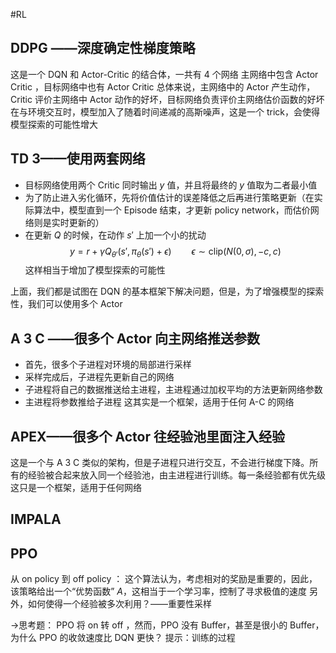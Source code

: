 #RL 

## DDPG ——深度确定性梯度策略
这是一个 DQN 和 Actor-Critic 的结合体，一共有 4 个网络
主网络中包含 Actor Critic ，目标网络中也有 Actor Critic
总体来说，主网络中的 Actor 产生动作，Critic 评价主网络中 Actor 动作的好坏，目标网络负责评价主网络估价函数的好坏
在与环境交互时，模型加入了随着时间递减的高斯噪声，这是一个 trick，会使得模型探索的可能性增大

## TD 3——使用两套网络
- 目标网络使用两个 Critic 同时输出 $y$ 值，并且将最终的 $y$ 值取为二者最小值
- 为了防止进入劣化循环，先将价值估计的误差降低之后再进行策略更新（在实际算法中，模型直到一个 Episode 结束，才更新 policy network，而估价网络则是实时更新的）
- 在更新 $Q$ 的时候，在动作 $s'$ 上加一个小的扰动
$$
y = r + \gamma Q_{\theta'}(s' ,\pi_{\theta}(s')+\epsilon) \qquad \epsilon \sim \mathrm{clip}(N(0,\sigma),-c,c) 
$$
这样相当于增加了模型探索的可能性

上面，我们都是试图在 DQN 的基本框架下解决问题，但是，为了增强模型的探索性，我们可以使用多个 Actor

## A 3 C ——很多个 Actor 向主网络推送参数
- 首先，很多个子进程对环境的局部进行采样
- 采样完成后，子进程先更新自己的网络
- 子进程将自己的数据推送给主进程，主进程通过加权平均的方法更新网络参数
- 主进程将参数推给子进程
这其实是一个框架，适用于任何 A-C 的网络

## APEX——很多个 Actor 往经验池里面注入经验
这是一个与 A 3 C 类似的架构，但是子进程只进行交互，不会进行梯度下降。所有的经验被合起来放入同一个经验池，由主进程进行训练。每一条经验都有优先级
这只是一个框架，适用于任何网络

## IMPALA 

## PPO 
从 on policy 到 off policy ：
这个算法认为，考虑相对的奖励是重要的，因此，该策略给出一个“优势函数” $A$，这相当于一个学习率，控制了寻求极值的速度
另外，如何使得一个经验被多次利用？——重要性采样


->思考题： PPO 将 on 转 off ，然而，PPO 没有 Buffer，甚至是很小的 Buffer，为什么 PPO 的收敛速度比 DQN 更快？
提示：训练的过程















